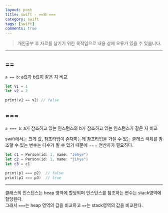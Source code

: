```yaml
---
layout: post
title: swift - ==와 ===
category: swift
tags: [swift]
comments: true
---
```


> 개인공부 후 자료를 남기기 위한 목적임으로 내용 상에 오류가 있을 수 있습니다.    

<hr>


## ==

`a == b`: a값과 b값이 같은 지 비교

```swift
let v1 = 1
let v2 = 2

print(v1 == v2) // false
```

## ===

`a === b`: a가 참조하고 있는 인스턴스와 b가 참조하고 있는 인스턴스가 같은 지 비교

swift에서는 크게 값, 참조타입이 존재하는데 참조타입을 가질 수 있는 클래스 객체를 참조할 수 있는 변수는 다수가 될 수 있기 때문에 === 연산자가 필요하다.

```swift
let c1 = Person(id: 1, name: "zehye")
let c2 = Person(id: 1, name: "jihye")
let c3 = c1

print(p1 === p2)  // false
print(p1 === p3)  // true
```

<hr>

클래스의 인스턴스는 heap 영역에 할당되며 인스턴스를 참조하는 변수는 stack영역에 할당된다.<br>
그래서 `===`는 heap 영역의 값을 비교하고 `==`는 stack영역의 값을 비교한다.
